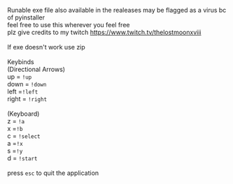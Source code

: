 Runable exe file also available in the realeases may be flagged as a virus bc of pyinstaller<br> 
feel free to use this wherever you feel free<br>
plz give credits to my twitch https://www.twitch.tv/thelostmoonxviii
<br><br>
If exe doesn't work use zip<br>
<br>
Keybinds<br>
        (Directional Arrows)<br>
        up = `!up`<br>
        down = `!down`<br>
        left =`!left`<br>
        right = `!right`<br>
        <br>
        (Keyboard)<br>
        z = `!a`<br>
        x =`!b`<br>
        c = `!select`<br>
        a =`!x`<br>
        s =`!y`<br>
        d = `!start`<br>
  <br>
press `esc` to quit the application
